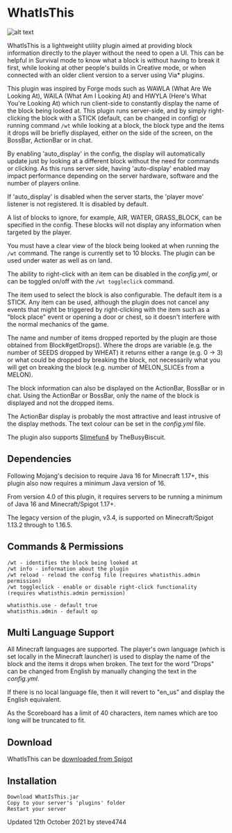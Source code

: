 # WhatIsThis

![alt text](https://user-images.githubusercontent.com/6975392/106388678-9858b180-63d7-11eb-9941-91aaa0ef6fc2.png "WhatIsThis by steve4744")

WhatIsThis is a lightweight utility plugin aimed at providing block information directly to the player without the need to open a UI. This can be helpful in Survival mode to know what a block is without having to break it first, while looking at other people's builds in Creative mode, or when connected with an older client version to a server using Via* plugins.

This plugin was inspired by Forge mods such as WAWLA (What Are We Looking At), WAILA (What Am I Looking At) and HWYLA (Here's What You're Looking At) which run client-side to constantly display the name of the block being looked at. This plugin runs server-side, and by simply right-clicking the block with a STICK (default, can be changed in config) or running command `/wt` while looking at a block, the block type and the items it drops will be briefly displayed, either on the side of the screen, on the BossBar, ActionBar or in chat.

By enabling 'auto_display' in the config, the display will automatically update just by looking at a different block without the need for commands or clicking. As this runs server side, having 'auto-display' enabled may impact performance depending on the server hardware, software and the number of players online.

If 'auto_display' is disabled when the server starts, the 'player move' listener is not registered. It is disabled by default.

A list of blocks to ignore, for example, AIR, WATER, GRASS_BLOCK, can be specified in the config. These blocks will not display any information when targeted by the player.

You must have a clear view of the block being looked at when running the `/wt` command. The range is currently set to 10 blocks. The plugin can be used under water as well as on land.

The ability to right-click with an item can be disabled in the _config.yml_, or can be toggled on/off with the `/wt toggleclick` command.

The item used to select the block is also configurable. The default item is a STICK. Any item can be used, although the plugin does not cancel any events that might be triggered by right-clicking with the item such as a "block place" event or opening a door or chest, so it doesn't interfere with the normal mechanics of the game.

The name and number of items dropped reported by the plugin are those obtained from Block#getDrops(). Where the drops are variable (e.g. the number of SEEDS dropped by WHEAT) it returns either a range (e.g. 0 -> 3) or what could be dropped by breaking the block, not necessarily what you will get on breaking the block (e.g. number of MELON_SLICEs from a MELON).

The block information can also be displayed on the ActionBar, BossBar or in chat. Using the ActionBar or BossBar, only the name of the block is displayed and not the dropped items.

The ActionBar display is probably the most attractive and least intrusive of the display methods. The text colour can be set in the _config.yml_ file.

The plugin also supports [Slimefun4](https://github.com/Slimefun/Slimefun4/ "Slimefun4") by TheBusyBiscuit.

## Dependencies
Following Mojang's decision to require Java 16 for Minecraft 1.17+, this plugin also now requires a minimum Java version of 16.

From version 4.0 of this plugin, it requires servers to be running a minimum of Java 16 and Minecraft/Spigot 1.17+.

The legacy version of the plugin, v3.4, is supported on Minecraft/Spigot 1.13.2 through to 1.16.5.


## Commands & Permissions
```
/wt - identifies the block being looked at
/wt info - information about the plugin
/wt reload - reload the config file (requires whatisthis.admin permission)
/wt toggleclick - enable or disable right-click functionality (requires whatisthis.admin permission)
```
```
whatisthis.use - default true
whatisthis.admin - default op
```

## Multi Language Support
All Minecraft languages are supported. The player's own language (which is set locally in the Minecraft launcher) is used to display the name of the block and the items it drops when broken. The text for the word "Drops" can be changed from English by manually changing the text in the _config.yml_.

If there is no local language file, then it will revert to "en_us" and display the English equivalent.

As the Scoreboard has a limit of 40 characters, item names which are too long will be truncated to fit.


## Download
WhatIsThis can be [downloaded from Spigot](https://www.spigotmc.org/resources/whatisthis-identify-the-block-you-are-looking-at.65050/ "WhatIsThis by steve4744")

## Installation

    Download WhatIsThis.jar
    Copy to your server's 'plugins' folder
    Restart your server



Updated 12th October 2021 by steve4744
